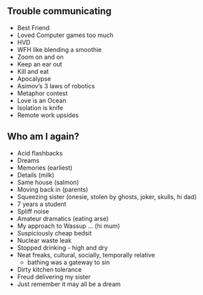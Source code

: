 Trouble communicating
---------------------

* Best Friend
* Loved Computer games too much
* HVD
* WFH like blending a smoothie
* Zoom on and on
* Keep an ear out
* Kill and eat
* Apocalypse
* Asimov’s 3 laws of robotics
* Metaphor contest
* Love is an Ocean
* Isolation is knife
* Remote work upsides


Who am I again?
---------------

* Acid flashbacks
* Dreams
* Memories (earliest)
* Details (milk)
* Same house (salmon)
* Moving back in (parents)
* Squeezing sister (onesie, stolen by ghosts, joker, skulls, hi dad)
* 7 years a student
* Spliff noise
* Amateur dramatics (eating arse)
* My approach to Wassup ... (hi mum) 
* Suspiciously cheap bedsit
* Nuclear waste leak
* Stopped drinking - high and dry
* Neat freaks, cultural, socially, temporally relative
  - bathing was a gateway to sin
* Dirty kitchen tolerance
* Freud delivering my sister
* Just remember it may all be a dream
